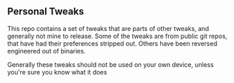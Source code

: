 ## Personal Tweaks

This repo contains a set of tweaks that are parts of other tweaks, and generally not mine to release. Some of the tweaks are from public git repos, that have had their preferences stripped out. Others have been reversed engineered out of binaries.

Generally these tweaks should not be used on your own device, unless you're sure you know what it does
